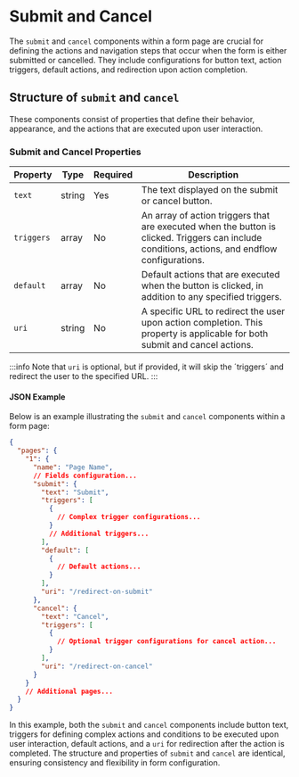 # Submit and Cancel

The `submit` and `cancel` components within a form page are crucial for defining the actions and navigation steps that occur when the form is either submitted or cancelled. They include configurations for button text, action triggers, default actions, and redirection upon action completion.

## Structure of `submit` and `cancel`

These components consist of properties that define their behavior, appearance, and the actions that are executed upon user interaction.

### Submit and Cancel Properties

| Property   | Type   | Required | Description |
|------------|--------|----------|-------------|
| `text`     | string | Yes      | The text displayed on the submit or cancel button. |
| `triggers` | array  | No       | An array of action triggers that are executed when the button is clicked. Triggers can include conditions, actions, and endflow configurations. |
| `default`  | array  | No       | Default actions that are executed when the button is clicked, in addition to any specified triggers. |
| `uri`      | string | No       | A specific URL to redirect the user upon action completion. This property is applicable for both submit and cancel actions. |

:::info
Note that `uri` is optional, but if provided, it will skip the ´triggers´ and redirect the user to the specified URL.
:::

#### JSON Example

Below is an example illustrating the `submit` and `cancel` components within a form page:

```json
{
  "pages": {
    "1": {
      "name": "Page Name",
      // Fields configuration...
      "submit": {
        "text": "Submit",
        "triggers": [
          {
            // Complex trigger configurations...
          }
          // Additional triggers...
        ],
        "default": [
          {
            // Default actions...
          }
        ],
        "uri": "/redirect-on-submit"
      },
      "cancel": {
        "text": "Cancel",
        "triggers": [
          {
            // Optional trigger configurations for cancel action...
          }
        ],
        "uri": "/redirect-on-cancel"
      }
    }
    // Additional pages...
  }
}
```

In this example, both the `submit` and `cancel` components include button text, triggers for defining complex actions and conditions to be executed upon user interaction, default actions, and a `uri` for redirection after the action is completed. The structure and properties of `submit` and `cancel` are identical, ensuring consistency and flexibility in form configuration.